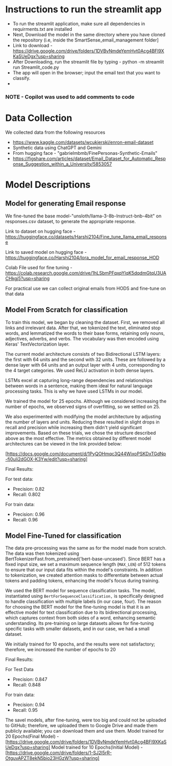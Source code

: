 # Instructions to run the streamlit app

* To run the streamlit application, make sure all dependencies in requirments.txt are installed
* Next, Download the model in the same directory where you have cloned the repository (i.e, inside the SmartSense_email_management folder]
* Link to download - https://drive.google.com/drive/folders/1DVBvNmdeYemHvt0Acg4BFl9XKaSUeDgx?usp=sharing
* After Downloading, run the streamlit file by typing - python -m streamlit run Streamlit_code.py
* The app will open in the browser; input the email text that you want to classify.
* 
### NOTE - Copilot was used to add comments to code

# Data Collection

We collected data from the following resources
* https://www.kaggle.com/datasets/wcukierski/enron-email-dataset
* Synthetic data using ChatGPT and Gemini
* From hugging face - "gabrielmbmb/FinePersonas-Synthetic-Emails"
* https://figshare.com/articles/dataset/Email_Dataset_for_Automatic_Response_Suggestion_within_a_University/5853057


# Model Descriptions


## Model for generating Email response

We fine-tuned the base model-"unsloth/llama-3-8b-Instruct-bnb-4bit" on responses.csv dataset, to generate the appropriate response.

Link to dataset on hugging face - https://huggingface.co/datasets/Harshi2104/Fine_tune_llama_email_response

Link to saved model on hugging face - https://huggingface.co/Harshi2104/lora_model_for_email_response_HOD

Colab File used for fine tuning - https://colab.research.google.com/drive/1hLSbmPFqxpYlqK5dqdmGtqU3UACHkgj5?usp=sharing

For practical use we can collect original emails from HODS and fine-tune on that data


## Model From Scratch for classification
To train this model, we began by cleaning the dataset. First, we removed all links and irrelevant data. After that, we tokenized the text, eliminated stop words, and lemmatized the words to their base forms, retaining only nouns, adjectives, adverbs, and verbs. The vocabulary was then encoded using Keras' TextVectorization layer.

The current model architecture consists of two Bidirectional LSTM layers: the first with 64 units and the second with 32 units. These are followed by a dense layer with 64 units and an output layer with 4 units, corresponding to the 4 target categories. We used ReLU activation in both dense layers.

LSTMs excel at capturing long-range dependencies and relationships between words in a sentence, making them ideal for natural language processing tasks. This is why we have used LSTMs in our model. 

We trained the model for 25 epochs. Although we considered increasing the number of epochs, we observed signs of overfitting, so we settled on 25.

We also experimented with modifying the model architecture by adjusting the number of layers and units. Reducing these resulted in slight drops in recall and precision while increasing them didn't yield significant improvements. Based on these trials, we chose the structure described above as the most effective. The metrics obtained by different model architectures can be viewed in the link provided below:

[https://docs.google.com/document/d/1PyQOHmqc3Q44WixoPSKDxTGdNp-fj0uIi2dGOX-K3Yw/edit?usp=sharing]

Final Results:

For test data:
* Precision: 0.82
* Recall: 0.802

For train data:
* Precision: 0.96
* Recall: 0.96


## Model Fine-Tuned for classification
The data pre-processing was the same as for the model made from scratch. The data was then tokenized using BertTokenizerFast.from_pretrained('bert-base-uncased'). Since BERT has a fixed input size, we set a maximum sequence length (`MAX_LEN`) of 512 tokens to ensure that our input data fits within the model's constraints.
In addition to tokenization, we created attention masks to differentiate between actual tokens and padding tokens, enhancing the model's focus during training. 

We used the BERT model for sequence classification tasks. The model, instantiated using `BertForSequenceClassification,` is specifically designed to handle classification with multiple labels (in our case, four).
The reason for choosing the BERT model for the fine-tuning model is that it is an effective model for text classification due to its bidirectional processing, which captures context from both sides of a word, enhancing semantic understanding. Its pre-training on large datasets allows for fine-tuning specific tasks with smaller datasets, and in our case, we had a small dataset.

We initially trained for 10 epochs, and the results were not satisfactory; therefore, we increased the number of epochs to 20

Final Results:

For Test Data
* Precision: 0.847
* Recall: 0.848

For train data:
* Precision: 0.94
* Recall: 0.95

The savel models, after fine-tuning, were too big and could not be uploaded to GitHub; therefore, we uploaded them to Google Drive and made them publicly available; you can download them and use them.
Model trained for 20 Epochs(Final Model) - [https://drive.google.com/drive/folders/1DVBvNmdeYemHvt0Acg4BFl9XKaSUeDgx?usp=sharing]
Model trained for 10 Epochs(Initial Model) - [https://drive.google.com/drive/folders/1-SJ2l5rR-OtguvAPZT8ekN5bio23HGzW?usp=sharing]

